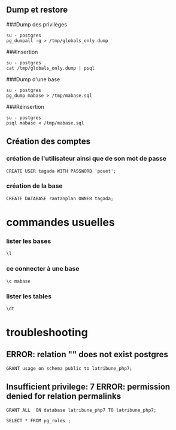 ## Dump et restore
###Dump des privilèges
```
su - postgres
pg_dumpall -g > /tmp/globals_only.dump
```
###Insertion
```
su - postgres
cat /tmp/globals_only.dump | psql
```

###Dump d'une base 
```
su - postgres
pg_dump mabase > /tmp/mabase.sql
```
###Réinsertion 
```
su - postgres
psql mabase < /tmp/mabase.sql
```
## Création des comptes
### création de l'utilisateur ainsi que de son mot de passe
```
CREATE USER tagada WITH PASSWORD 'pouet';
```
### création de la base
```
CREATE DATABASE rantanplan OWNER tagada;
```
# commandes usuelles
### lister les bases
```
\l
```
### ce connecter à une base
```
\c mabase
```
### lister les tables
```
\dt
```
# troubleshooting

## ERROR:  relation "" does not exist postgres
```
GRANT usage on schema public to latribune_php7;
```
## Insufficient privilege: 7 ERROR:  permission denied for relation permalinks
```
GRANT ALL  ON database latribune_php7 TO latribune_php7;
```
```
SELECT * FROM pg_roles ;
```
